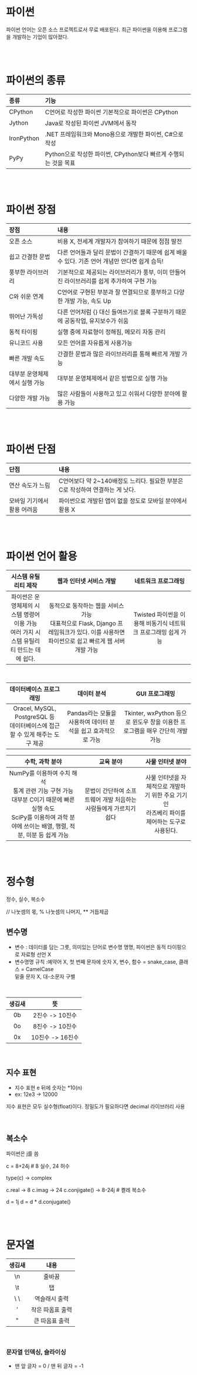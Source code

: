 # 파이썬

파이썬 언어는 오픈 소스 프로젝트로서 무료 배포된다.
최근 파이썬을 이용해 프로그램을 개발하는 기업이 많아졌다.

<br />
<br />

# 파이썬의 종류

| 종류       | 기능                                                            |
| :--------- | :-------------------------------------------------------------- |
| CPython    | C언어로 작성한 파이썬 기본적으로 파이썬은 CPython               |
| Jython     | Java로 작성된 파이썬 JVM에서 동작                               |
| IronPython | .NET 프레임워크와 Mono용으로 개발한 파이썬, C#으로 작성         |
| PyPy       | Python으로 작성한 파이썬, CPython보다 빠르게 수행되는 것을 목표 |

<br />
<br />

# 파이썬 장점

| 장점                          | 내용                                                                                            |
| :---------------------------- | :---------------------------------------------------------------------------------------------- |
| 오픈 소스                     | 비용 X, 전세계 개발자가 참여하기 때문에 점점 발전                                               |
| 쉽고 간결한 문법              | 다른 언어들과 달리 문법이 간결하기 때문에 쉽게 배울 수 있다. 기존 언어 개념만 안다면 쉽게 습득! |
| 풍부한 라이브러리             | 기본적으로 제공되는 라이브러리가 풍부, 이미 만들어진 라이브러리를 쉽게 추가하여 구현 가능       |
| C와 쉬운 연계                 | C언어로 구현된 부분과 잘 연결되므로 풍부하고 다양한 개발 가능, 속도 Up                          |
| 뛰어난 가독성                 | 다른 언어처럼 {} 대신 들여쓰기로 블록 구분하기 때문에 공동작업, 유지보수가 쉬움                 |
| 동적 타이핑                   | 실행 중에 자료형이 정해짐, 메모리 자동 관리                                                     |
| 유니코드 사용                 | 모든 언어를 자유롭게 사용가능                                                                   |
| 빠른 개발 속도                | 간결한 문법과 많은 라이브러리를 통해 빠르게 개발 가능                                           |
| 대부분 운영체제에서 실행 가능 | 대부분 운영체제에서 같은 방법으로 실행 가능                                                     |
| 다양한 개발 가능              | 많은 사람들이 사용하고 있고 쉬워서 다양한 분아에 활용 가능                                      |

<br />
<br />

# 파이썬 단점

| 단점                        | 내용                                                                          |
| :-------------------------- | :---------------------------------------------------------------------------- |
| 연산 속도가 느림            | C언어보다 약 2~140배정도 느리다. 필요한 부분은 C로 작성하여 연결하는 게 낫다. |
| 모바일 기기에서 활용 어려움 | 파이썬으로 개발된 앱이 없을 정도로 모바일 분야에서 활용 X                     |

<br />
<br />

# 파이썬 언어 활용

|                                     시스템 유틸리티 제작                                     |                                                          웹과 인터넷 서비스 개발                                                           |                      네트워크 프로그래밍                       |
| :------------------------------------------------------------------------------------------: | :----------------------------------------------------------------------------------------------------------------------------------------: | :------------------------------------------------------------: |
| 파이썬은 운영체제의 시스템 명령어 이용 가능<br />여러 가지 시스템 유틸리티 만드는 데에 쉽다. | 동적으로 동작하는 웹을 서비스 가능<br />대표적으로 Flask, Django 프레임워크가 있다. 이를 사용하면 파이썬으로 쉽고 빠르게 웹 서버 개발 가능 | Twisted 파이썬을 이용해 비동기식 네트워크 프로그래밍 쉽게 가능 |

<br />

|                             데이터베이스 프로그래밍                              |                          데이터 분석                          |                                GUI 프로그래밍                                |
| :------------------------------------------------------------------------------: | :-----------------------------------------------------------: | :--------------------------------------------------------------------------: |
| Oracel, MySQL, PostgreSQL 등<br />데이터베이스에 접근할 수 있게 해주는 도구 제공 | Pandas라는 모듈을 사용하여 데이터 분석을 쉽고 효과적으로 가능 | Tkinter, wxPython 등으로 윈도우 창을 이용한 프로그램을 매우 간단히 개발 가능 |

|                                                                              수학, 과학 분야                                                                               |                             교육 분야                             |                                         사물 인터넷 분야                                         |
| :------------------------------------------------------------------------------------------------------------------------------------------------------------------------: | :---------------------------------------------------------------: | :----------------------------------------------------------------------------------------------: |
| NumPy를 이용하여 수치 해석<br/>통계 관련 기능 구현 가능<br/>대부분 C이기 때문에 빠른 실행 속도<br/>SciPy를 이용하여 과학 분야에 쓰이는 배열, 행렬, 적분, 미분 등 쉽게 가능 | 문법이 간단하여 소프트웨어 개발 처음하는 사람들에게 가르치기 쉽다 | 사물 인터넷을 자체적으로 개발하기 위한 주요 기기인<br/>라즈베리 파이를 제어하는 도구로 사용된다. |

<br />
<br />

# 정수형

정수, 실수, 복소수

// 나눗셈의 몫, % 나눗셈의 나머지, \*\* 거듭제곱

## 변수명

- 변수 : 데이터를 담는 그릇, 의미있는 단어로 변수명 명명, 파이썬은 동적 타이핑으로 자료형 선언 X
- 변수명명 규칙 :예약어 X, 첫 번째 문자에 숫자 X, 변수, 함수 = snake_case, 클래스 = CamelCase<br />밑줄 문자 X, 대-소문자 구별

<br />

| 생김새 |        뜻        |
| :----: | :--------------: |
|   0b   | 2진수 -> 10진수  |
|   0o   | 8진수 -> 10진수  |
|   0x   | 10진수 -> 16진수 |

<br />

## 지수 표현

- 지수 표현 e 뒤에 숫자는 \*10(n)
- ex: 12e3 -> 12000

지수 표현은 모두 실수형(float)이다.
정밀도가 필요하다면 decimal 라이브러리 사용

<br />

## 복소수

파이썬은 j를 씀

c = 8+24j # 8 실수, 24 허수

type(c) -> complex

c.real -> 8
c.imag -> 24
c.conjigate() -> 8-24j # 켤레 복소수

d = 1j
d = d \* d.conjugate()

<br />
<br />

# 문자열

| 생김새 |       내용       |
| :----: | :--------------: |
|   \n   |      줄바꿈      |
|   \t   |        탭        |
|  \ \   |  역슬래시 출력   |
|   \'   | 작은 따옴표 출력 |
|   \"   |  큰 따옴표 출력  |

<br />

### 문자열 인덱싱, 슬라이싱

- 맨 앞 글자 = 0 / 맨 뒤 글자 = -1
